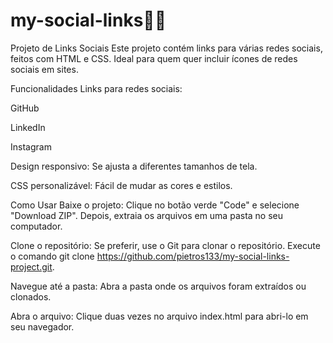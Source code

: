 # my-social-links🧑‍💻
Projeto de Links Sociais
Este projeto contém links para várias redes sociais, feitos com HTML e CSS. Ideal para quem quer incluir ícones de redes sociais em sites.

Funcionalidades
Links para redes sociais:

GitHub

LinkedIn

Instagram


Design responsivo: Se ajusta a diferentes tamanhos de tela.

CSS personalizável: Fácil de mudar as cores e estilos.

Como Usar
Baixe o projeto: Clique no botão verde "Code" e selecione "Download ZIP". Depois, extraia os arquivos em uma pasta no seu computador.

Clone o repositório: Se preferir, use o Git para clonar o repositório. Execute o comando git clone https://github.com/pietros133/my-social-links-project.git.

Navegue até a pasta: Abra a pasta onde os arquivos foram extraídos ou clonados.

Abra o arquivo: Clique duas vezes no arquivo index.html para abri-lo em seu navegador.
